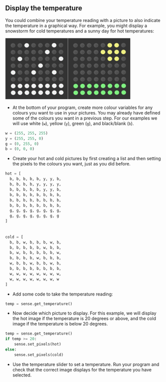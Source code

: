 ## Display the temperature

You could combine your temperature reading with a picture to also indicate the temperature in a graphical way. For example, you might display a snowstorm for cold temperatures and a sunny day for hot temperatures:

![Hot and cold](images/hot-and-cold.png)

+ At the bottom of your program, create more colour variables for any colours you want to use in your pictures. You may already have defined some of the colours you want in a previous step. For our examples we will use white (`w`), yellow (`y`), green (`g`), and black/blank (`b`).

```python
w = (255, 255, 255)
y = (255, 255, 0)
g = (0, 255, 0)
b = (0, 0, 0)
```

+ Create your hot and cold pictures by first creating a list and then setting the pixels to the colours you want, just as you did before.

```python
hot = [
  b, b, b, b, b, y, y, b,
  b, b, b, b, y, y, y, y,
  b, b, b, b, b, y, y, b,
  b, b, b, b, b, b, b, b,
  b, b, b, b, b, b, b, b,
  b, b, b, b, b, b, b, b,
  g, g, g, g, g, g, g, g,
  g, g, g, g, g, g, g, g
]


cold = [
  b, b, w, b, b, b, w, b,
  b, b, b, b, b, w, b, b,
  b, w, b, b, b, b, b, w,
  b, b, b, b, w, b, b, b,
  w, b, b, w, b, b, w, b,
  b, b, b, b, b, b, b, b,
  w, w, w, w, w, w, w, w,
  w, w, w, w, w, w, w, w
]
```

+ Add some code to take the temperature reading:

```python
temp = sense.get_temperature()
```

+ Now decide which picture to display. For this example, we will display the hot image if the temperature is 20 degrees or above, and the cold image if the temperature is below 20 degrees.

```python
temp = sense.get_temperature()
if temp >= 20:
    sense.set_pixels(hot)
else:
    sense.set_pixels(cold)
```

+ Use the temperature slider to set a temperature. Run your program and check that the correct image displays for the temperature you have selected.
